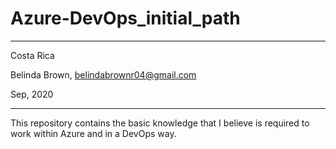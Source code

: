 # Azure-DevOps_initial_path
----------

Costa Rica

Belinda Brown, belindabrownr04@gmail.com

Sep, 2020

----------

This repository contains the basic knowledge that I believe is required to work within Azure and in a DevOps way.
